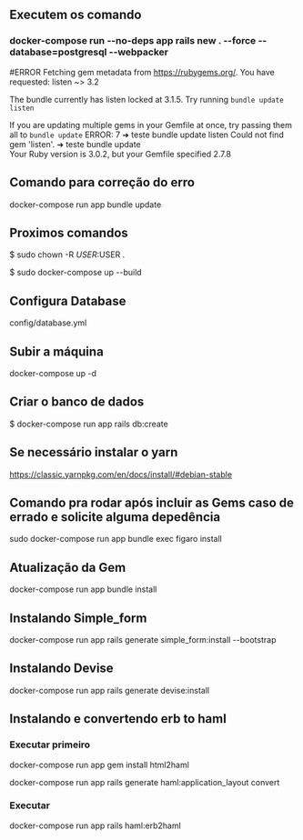 ## Executem os comando

### docker-compose run --no-deps app rails new . --force --database=postgresql --webpacker

#ERROR
Fetching gem metadata from https://rubygems.org/.
You have requested:
  listen ~> 3.2

The bundle currently has listen locked at 3.1.5.
Try running `bundle update listen`

If you are updating multiple gems in your Gemfile at once,
try passing them all to `bundle update`
ERROR: 7
➜  teste bundle update listen
Could not find gem 'listen'.
➜  teste bundle update       
Your Ruby version is 3.0.2, but your Gemfile specified 2.7.8

## Comando para correção do erro
docker-compose run app bundle update

## Proximos comandos

$ sudo chown -R $USER:$USER .

$ sudo docker-compose up --build

## Configura Database

config/database.yml

## Subir a máquina

docker-compose up -d

## Criar o banco de dados

$ docker-compose run app rails db:create

## Se necessário instalar o yarn
https://classic.yarnpkg.com/en/docs/install/#debian-stable

## Comando pra rodar após incluir as Gems caso de errado e solicite alguma depedência

sudo docker-compose run app bundle exec figaro install

## Atualização da Gem

docker-compose run app bundle install

## Instalando Simple_form
docker-compose run app rails generate simple_form:install --bootstrap

## Instalando Devise
docker-compose run app rails generate devise:install

## Instalando e convertendo erb to haml

### Executar primeiro
docker-compose run app gem install html2haml

docker-compose run app rails generate haml:application_layout convert

### Executar
docker-compose run app rails haml:erb2haml